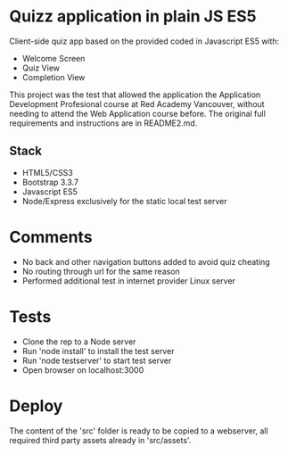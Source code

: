 # Quizz application in plain JS ES5 

Client-side quiz app based on the provided coded in Javascript ES5 with:
* Welcome Screen
* Quiz View
* Completion View

This project was the test that allowed the application the Application Development Profesional course at Red Academy Vancouver, without needing to attend the Web Application course before. The original full requirements and instructions are in README2.md.

## Stack

* HTML5/CSS3
* Bootstrap 3.3.7
* Javascript ES5
* Node/Express exclusively for the static local test server

# Comments

 * No back and other navigation buttons added to avoid quiz cheating
 * No routing through url for the same reason
 * Performed additional test in internet provider Linux server

# Tests

* Clone the rep to a Node server
* Run 'node install' to install the test server
* Run 'node testserver' to start test server
* Open browser on localhost:3000

# Deploy

The content of the 'src' folder is ready to be copied to a webserver, all required third party assets already in 'src/assets'.